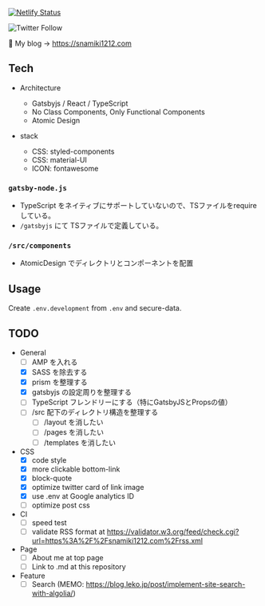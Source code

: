 [![Netlify Status](https://api.netlify.com/api/v1/badges/fce06c01-d793-4026-8a48-ef4946156434/deploy-status)](https://app.netlify.com/sites/snamiki1212/deploys)

![Twitter Follow](https://img.shields.io/twitter/follow/snamiki1212?style=social)

📝 My blog → https://snamiki1212.com 

## Tech

- Architecture
  - Gatsbyjs / React / TypeScript
  - No Class Components, Only Functional Components
  - Atomic Design

- stack
  - CSS: styled-components
  - CSS: material-UI
  - ICON: fontawesome

### `gatsby-node.js`

- TypeScript をネイティブにサポートしていないので、TSファイルをrequire している。
- `/gatsbyjs` にて TSファイルで定義している。

### `/src/components`

- AtomicDesign でディレクトリとコンポーネントを配置

## Usage

Create `.env.development` from `.env` and secure-data.

## TODO

- General
  - [ ] AMP を入れる
  - [x] SASS を除去する
  - [x] prism を整理する
  - [x] gatsbyjs の設定周りを整理する
  - [ ] TypeScript フレンドリーにする（特にGatsbyJSとPropsの値）
  - [ ] /src 配下のディレクトリ構造を整理する
    - [ ] /layout を消したい
    - [ ] /pages を消したい
    - [ ] /templates を消したい
- CSS
  - [x] code style
  - [x] more clickable bottom-link
  - [x] block-quote
  - [x] optimize twitter card of link image
  - [x] use .env at Google analytics ID
  - [ ] optimize post css
- CI
  - [ ] speed test
  - [ ] validate RSS format at https://validator.w3.org/feed/check.cgi?url=https%3A%2F%2Fsnamiki1212.com%2Frss.xml
- Page
  - [ ] About me at top page
  - [ ] Link to .md at this repository
- Feature
  - [ ] Search (MEMO: https://blog.leko.jp/post/implement-site-search-with-algolia/)
